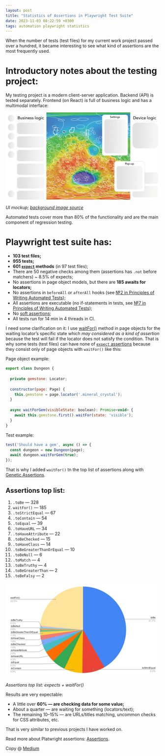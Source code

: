 ```yaml
---
layout: post
title: "Statistics of Assertions in Playwright Test Suite"
date: 2023-11-03 08:22:59 +0300
tags: automation playwright statistics
---
```


When the number of tests (test files) for my current work project passed over a hundred, it became interesting to see what kind of assertions are the most frequently used.

# Introductory notes about the testing project:

My testing project is a modern client-server application. Backend (API) is tested separately. Frontend (on React) is full of business logic and has a multimodal interface:

![UI mockup](/assets/2023-11-03/01-mockup.png)

_UI mockup; [background image source](https://www.esa.int/ESA_Multimedia/Images/2006/12/Location_of_buried_basins_detected_by_MARSIS)_

Automated tests cover more than 80% of the functionality and are the main component of regression testing.

# Playwright test suite has:

- **103 test files;**
- **955 tests;**
- **601 [`expect`](https://playwright.dev/docs/api/class-playwrightassertions#playwright-assertions-expect-generic) methods** (in 97 test files);
- There are 50 negative checks among them (assertions has `.not` before matchers) ~ 8.5% of expects;
- No assertions in page object models, but there are **185 awaits for locators;**
- No assertions in `beforeAll` or `afterAll` hooks (see [№2 in Principles of Writing Automated Tests](https://medium.com/@adequatica/principles-of-writing-automated-tests-a2b72218264c#6da4));
- All assertions are executable (no if-statements in tests, see [№7 in Principles of Writing Automated Tests](https://medium.com/@adequatica/principles-of-writing-automated-tests-a2b72218264c#8fbe));
- No [soft assertions](https://playwright.dev/docs/test-assertions#soft-assertions);
- All tests run for 14 min in 4 threads in CI.

I need some clarification on it: I use [waitFor()](https://playwright.dev/docs/api/class-locator#locator-wait-for) method in page objects for the waiting locator’s specific state which _may considered as a kind of assertion_ because the test will fail if the locator does not satisfy the condition. That is why some tests (test files) can have none of [`expect` assertions](https://playwright.dev/docs/api/class-playwrightassertions) because they consist only of page objects with `waitFor()` like this:

Page object example:

```JavaScript
export class Dungeon {

  private gemstone: Locator;

  constructor(page: Page) {
    this.gemstone = page.locator('.mineral_crystal');
  }

  async waitForGem(visibleState: boolean): Promise<void> {
    await this.gemstone.first().waitFor(state: 'visible');
  }
}
```

Test example:

```JavaScript
test('Should have a gem', async () => {
  const dungeon = new Dungeon(page);
  await dungeon.waitForGem(true);
});
```

That is why I added `waitFor()` tn the top list of assertions along with [Genetic Assertions](https://playwright.dev/docs/api/class-genericassertions).

## Assertions top list:

1. `.toBe` — 328
2. `waitFor()` — 185
3. `.toStrictEqual` — 67
4. `.toContain` — 54
5. `.toEqual` — 39
6. `.toHaveURL` — 34
7. `.toHaveAttribute` — 22
8. `.toBeChecked` — 15
9. `.toHaveClass` — 14
10. `.toBeGreaterThanOrEqual` — 10
11. `.toBeNull` — 6
12. `.toMatch` — 4
13. `.toBeTruthy` — 4
14. `.toBeGreaterThan` — 2
15. `.toBeFalsy` — 2

![Assertions top list](/assets/2023-11-03/02-chart.png)

_Assertions top list: expects + waitFor()_

Results are very expectable:

- A little over **60% — are checking data for some value;**
- About a quarter — are waiting for something (locators/text);
- The remaining 10–15% — are URLs/titles matching, uncommon checks for CSS attributes, etc.

That is very similar to previous projects I have worked on.

Read more about Platwright assertions: [Assertions](https://playwright.dev/docs/test-assertions).

Copy @ [Medium](https://adequatica.medium.com/statistics-of-assertions-in-playwright-test-suite-9e464866982d)
